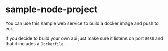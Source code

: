 # sample-node-project

You can use this sample web service to build a docker image and push to ecr.

If you decide to build your own api just make sure it listens on port `8080` and that it includes a `Dockerfile`.
 
